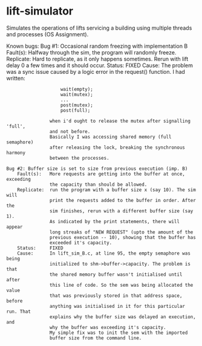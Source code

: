# lift-simulator
Simulates the operations of lifts servicing a building using multiple threads 
and processes (OS Assignment).

Known bugs:
    Bug #1: Occasional random freezing with implementation B
        Fault(s):   Halfway through the sim, the program will randomly freeze.
        Replicate:  Hard to replicate, as it only happens sometimes. Rerun with
                    lift delay 0 a few times and it should occur.
        Status:     FIXED
        Cause:      The problem was a sync issue caused by a logic error in the
                    request() function. I had written:

                        wait(empty);
                        wait(mutex);
                        ...
                        post(mutex);
                        post(full);

                    when i'd ought to release the mutex after signalling 'full',
                    and not before.
                    Basically I was accessing shared memory (full semaphore)
                    after releasing the lock, breaking the synchronous harmony 
                    between the processes.

    Bug #2: Buffer size is set to size from previous execution (imp. B)
        Fault(s):   More requests are getting into the buffer at once, exceeding
                    the capacity than should be allowed.
        Replicate:  run the program with a buffer size x (say 10). The sim will
                    print the requests added to the buffer in order. After the
                    sim finishes, rerun with a different buffer size (say 1).
                    As indicated by the print statements, there will appear
                    long streaks of "NEW REQUEST" (upto the amount of the 
                    previous execution -- 10), showing that the buffer has
                    exceeded it's capacity.
        Status:     FIXED
        Cause:      In lift_sim_B.c, at line 95, the empty semaphore was being
                    initialized to shm->buffer->capacity. The problem is that 
                    the shared memory buffer wasn't initialised until after
                    this line of code. So the sem was being allocated the value
                    that was previously stored in that address space, before 
                    anything was initialised in it for this particular run. That
                    explains why the buffer size was delayed an execution, and 
                    why the buffer was exceeding it's capacity.
                    My simple fix was to init the sem with the imported 
                    buffer size from the command line.
